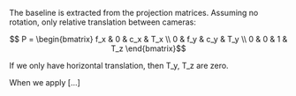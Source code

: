 The baseline is extracted from the projection matrices. Assuming no rotation, only relative translation between cameras:

```math
  P = 
  \begin{bmatrix} 
    f_x & 0  & c_x & T_x  \\ 
    0  & f_y & c_y & T_y \\ 
    0  & 0  & 1  & T_z
  \end{bmatrix}
```

If we only have horizontal translation, then T_y, T_z are zero.

When we apply [...]